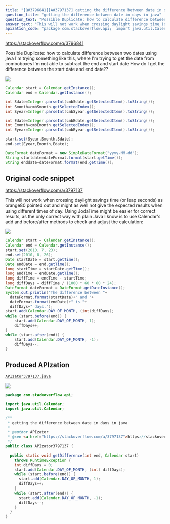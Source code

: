 ```yaml
---
title: "[Q#3796841][A#3797137] getting the difference between date in days in java"
question_title: "getting the difference between date in days in java"
question_text: "Possible Duplicate: how to calculate difference between two dates using java I'm trying something like this, where I'm trying to get the date from comboboxes I'm not able to subtract the end and start date  How do I get the difference between the start date and end date??"
answer_text: "This will not work when crossing daylight savings time (or leap seconds) as orange80 pointed out and might as well not give the expected results when using different times of day. Using JodaTime might be easier for correct results, as the only correct way with plain Java I know is to use Calendar's add and before/after methods to check and adjust the calculation:"
apization_code: "package com.stackoverflow.api;  import java.util.Calendar; import java.util.Calendar;  /**  * getting the difference between date in days in java  *  * @author APIzator  * @see <a href=\"https://stackoverflow.com/a/3797137\">https://stackoverflow.com/a/3797137</a>  */ public class APIzator3797137 {    public static void getDifference(int end, Calendar start)     throws RuntimeException {     int diffDays = 0;     start.add(Calendar.DAY_OF_MONTH, (int) diffDays);     while (start.before(end)) {       start.add(Calendar.DAY_OF_MONTH, 1);       diffDays++;     }     while (start.after(end)) {       start.add(Calendar.DAY_OF_MONTH, -1);       diffDays--;     }   } }"
---
```


https://stackoverflow.com/q/3796841

Possible Duplicate:
how to calculate difference between two dates using java
I&#x27;m trying something like this,
where I&#x27;m trying to get the date from comboboxes
I&#x27;m not able to subtract the end and start date 
How do I get the difference between the start date and end date??


<div class="code-logo"><img src="/stackoverflow.png" /></div>

```java
Calendar start = Calendar.getInstance();
Calendar end = Calendar.getInstance();  

int Sdate=Integer.parseInt(cmbSdate.getSelectedItem().toString());  
int Smonth=cmbSmonth.getSelectedIndex();
int Syear=Integer.parseInt(cmbSyear.getSelectedItem().toString());  

int Edate=Integer.parseInt(cmbEdate.getSelectedItem().toString());
int Emonth=cmbEmonth.getSelectedIndex();
int Eyear=Integer.parseInt(cmbEyear.getSelectedItem().toString());

start.set(Syear,Smonth,Sdate);  
end.set(Eyear,Emonth,Edate);

DateFormat dateFormat = new SimpleDateFormat("yyyy-MM-dd");
String startdate=dateFormat.format(start.getTime());  
String enddate=dateFormat.format(end.getTime());
```


## Original code snippet

https://stackoverflow.com/a/3797137

This will not work when crossing daylight savings time (or leap seconds) as orange80 pointed out and might as well not give the expected results when using different times of day. Using JodaTime might be easier for correct results, as the only correct way with plain Java I know is to use Calendar&#x27;s add and before/after methods to check and adjust the calculation:

<div class="code-logo"><img src="/stackoverflow.png" /></div>

```java
Calendar start = Calendar.getInstance();
Calendar end = Calendar.getInstance();
start.set(2010, 7, 23);
end.set(2010, 8, 26);
Date startDate = start.getTime();
Date endDate = end.getTime();
long startTime = startDate.getTime();
long endTime = endDate.getTime();
long diffTime = endTime - startTime;
long diffDays = diffTime / (1000 * 60 * 60 * 24);
DateFormat dateFormat = DateFormat.getDateInstance();
System.out.println("The difference between "+
  dateFormat.format(startDate)+" and "+
  dateFormat.format(endDate)+" is "+
  diffDays+" days.");
start.add(Calendar.DAY_OF_MONTH, (int)diffDays);
while (start.before(end)) {
    start.add(Calendar.DAY_OF_MONTH, 1);
    diffDays++;
}
while (start.after(end)) {
    start.add(Calendar.DAY_OF_MONTH, -1);
    diffDays--;
}
```

## Produced APIzation

[`APIzator3797137.java`](https://github.com/pasqualesalza/apization-temp-data/raw/master/search/APIzator3797137.java)

<div class="code-logo"><img src="/apizator.png" /></div>

```java
package com.stackoverflow.api;

import java.util.Calendar;
import java.util.Calendar;

/**
 * getting the difference between date in days in java
 *
 * @author APIzator
 * @see <a href="https://stackoverflow.com/a/3797137">https://stackoverflow.com/a/3797137</a>
 */
public class APIzator3797137 {

  public static void getDifference(int end, Calendar start)
    throws RuntimeException {
    int diffDays = 0;
    start.add(Calendar.DAY_OF_MONTH, (int) diffDays);
    while (start.before(end)) {
      start.add(Calendar.DAY_OF_MONTH, 1);
      diffDays++;
    }
    while (start.after(end)) {
      start.add(Calendar.DAY_OF_MONTH, -1);
      diffDays--;
    }
  }
}

```